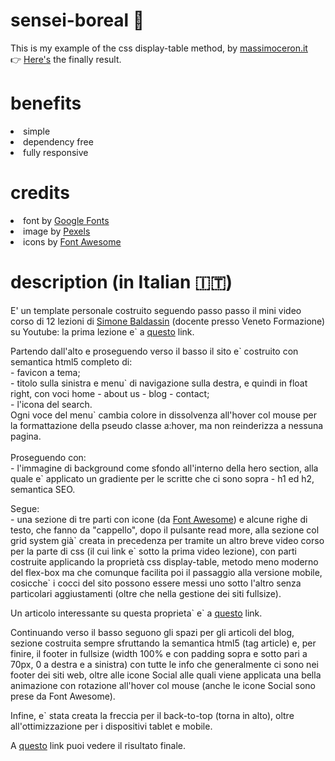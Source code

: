 # sensei-boreal :sunrise:

This is my example of the css display-table method, by <a href="http://www.massimoceron.it" target="_blank">massimoceron.it</a><br>
👉 <a href="http://ceron.altervista.org/corso-web-2.0/sensei-boreal/index.html" target="_blank">Here's</a> the finally result. 
<br>

# benefits

<li> simple
<li> dependency free
<li> fully responsive
<br>
  
# credits

<li> font by <a href="https://fonts.google.com/" target="_blank">Google Fonts</a>
<li> image by <a href="https://www.pexels.com/" target="_blank">Pexels</a>
<li> icons by <a href="https://fontawesome.com/" target="_blank">Font Awesome</a>
<br>
  
# description (in Italian 🇮🇹)

<p>E' un template personale costruito seguendo passo passo il mini video corso di 12 lezioni di <a href="https://www.simonebaldassin.com/" target="_blank">Simone Baldassin</a> (docente presso Veneto Formazione) su Youtube: la prima lezione e&grave; a <a href="https://www.youtube.com/watch?v=roiK_NTlA8M" target="_blank">questo</a> link.</p>
                                <p>Partendo dall'alto e proseguendo verso il basso il sito e&grave; costruito con semantica html5 completo di:<br>- favicon a tema;<br>- titolo sulla sinistra e menu&grave; di navigazione sulla destra, e quindi in float right, con voci home - about us - blog - contact;<br>- l'icona del search.<br>Ogni voce del menu&grave; cambia colore in dissolvenza all'hover col mouse per la formattazione della pseudo classe a:hover, ma non reinderizza a nessuna pagina.<br><br>Proseguendo con:<br>- l'immagine di background come sfondo all'interno della hero section, alla quale e&grave; applicato un gradiente per le scritte che ci sono sopra - h1 ed h2, semantica SEO.</p>
                            	<p>Segue:<br>- una sezione di tre parti con icone (da <a href="https://fontawesome.com/" target="_blank">Font Awesome</a>) e alcune righe di testo, che fanno da "cappello", dopo il pulsante read more, alla sezione col grid system già&grave; creata in precedenza per tramite un altro breve video corso per la parte di css (il cui link e&grave; sotto la prima video lezione), con parti costruite applicando la propriet&agrave; css display-table, metodo meno moderno del flex-box ma che comunque facilita poi il passaggio alla versione mobile, cosicche&grave; i cocci del sito possono essere messi uno sotto l'altro senza particolari aggiustamenti (oltre che nella gestione dei siti fullsize).</p>
                            	<p>Un articolo interessante su questa proprieta&grave; e&grave; a <a href="https://www.venetoformazione.it/blog/la-proprieta-display-e-il-valore-table-nei-siti-fullsize/" target="_blank">questo</a> link. </p><p>Continuando verso il basso seguono gli spazi per gli articoli del blog, sezione costruita sempre sfruttando la semantica html5 (tag article) e, per finire, il footer in fullsize (width 100% e con padding sopra e sotto pari a 70px, 0 a destra e a sinistra) con tutte le info che generalmente ci sono nei footer dei siti web, oltre alle icone Social alle quali viene applicata una bella animazione con rotazione all'hover col mouse (anche le icone Social sono prese da Font Awesome).</p>
                            	<p>Infine, e&grave; stata creata la freccia per il back-to-top (torna in alto), oltre all'ottimizzazione per i dispositivi tablet e mobile.</p>
                              <p>A <a href="http://ceron.altervista.org/corso-web-2.0/sensei-boreal/index.html">questo</a> link puoi vedere il risultato finale.</p>
